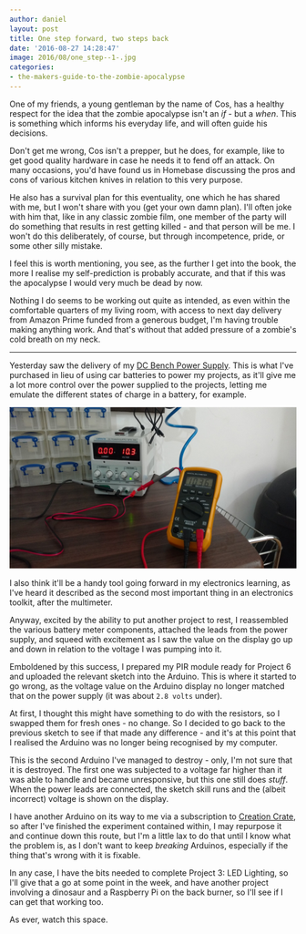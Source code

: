```yaml
---
author: daniel
layout: post
title: One step forward, two steps back
date: '2016-08-27 14:28:47'
image: 2016/08/one_step--1-.jpg
categories:
- the-makers-guide-to-the-zombie-apocalypse
---
```


One of my friends, a young gentleman by the name of Cos, has a healthy respect for the idea that the zombie apocalypse isn't an _if_ - but a _when_. This is something which informs his everyday life, and will often guide his decisions.

Don't get me wrong, Cos isn't a prepper, but he does, for example, like to get good quality hardware in case he needs it to fend off an attack. On many occasions, you'd have found us in Homebase discussing the pros and cons of various kitchen knives in relation to this very purpose.

He also has a survival plan for this eventuality, one which he has shared with me, but I won't share with you (get your own damn plan). I'll often joke with him that, like in any classic zombie film, one member of the party will do something that results in rest getting killed - and that person will be me. I won't do this deliberately, of course, but through incompetence, pride, or some other silly mistake.

I feel this is worth mentioning, you see, as the further I get into the book, the more I realise my self-prediction is probably accurate, and that if this was the apocalypse I would very much be dead by now.

Nothing I do seems to be working out quite as intended, as even within the comfortable quarters of my living room, with access to next day delivery from Amazon Prime funded from a generous budget, I'm having trouble making anything work. And that's without that added pressure of a zombie's cold breath on my neck.

---------------

Yesterday saw the delivery of my [DC Bench Power Supply](http://amzn.to/2bObzar). This is what I've purchased in lieu of using car batteries to power my projects, as it'll give me a lot more control over the power supplied to the projects, letting me emulate the different states of charge in a battery, for example.

![](/assets/img/2016/08/bps--1-.jpg)

I also think it'll be a handy tool going forward in my electronics learning, as I've heard it described as the second most important thing in an electronics toolkit, after the multimeter. 

Anyway, excited by the ability to put another project to rest, I reassembled the various battery meter components, attached the leads from the power supply, and squeed with excitement as I saw the value on the display go up and down in relation to the voltage I was pumping into it.

Emboldened by this success, I prepared my PIR module ready for Project 6 and uploaded the relevant sketch into the Arduino. This is where it started to go wrong, as the voltage value on the Arduino display no longer matched that on the power supply (it was about `2.8 volts` under).

At first, I thought this might have something to do with the resistors, so I swapped them for fresh ones - no change. So I decided to go back to the previous sketch to see if that made any difference - and it's at this point that I realised the Arduino was no longer being recognised by my computer.

This is the second Arduino I've managed to destroy - only, I'm not sure that it is destroyed. The first one was subjected to a voltage far higher than it was able to handle and became unresponsive, but this one still does _stuff_. When the power leads are connected, the sketch skill runs and the (albeit incorrect) voltage is shown on the display.

I have another Arduino on its way to me via a subscription to [Creation Crate](https://mycreationcrate.com/), so after I've finished the experiment contained within, I may repurpose it and continue down this route, but I'm a little lax to do that until I know what the problem is, as I don't want to keep _breaking_ Arduinos, especially if the thing that's wrong with it is fixable.

In any case, I have the bits needed to complete Project 3: LED Lighting, so I'll give that a go at some point in the week, and have another project involving a dinosaur and a Raspberry Pi on the back burner, so I'll see if I can get that working too.

As ever, watch this space.
